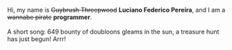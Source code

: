 Hi, my name is ~~Guybrush Threepwood~~ **Luciano Federico Pereira**, and I am a ~~wannabe pirate~~ **programmer**.<br><br>A short song: 649 bounty of doubloons gleams in the sun, a treasure hunt has just begun! Arrr!
